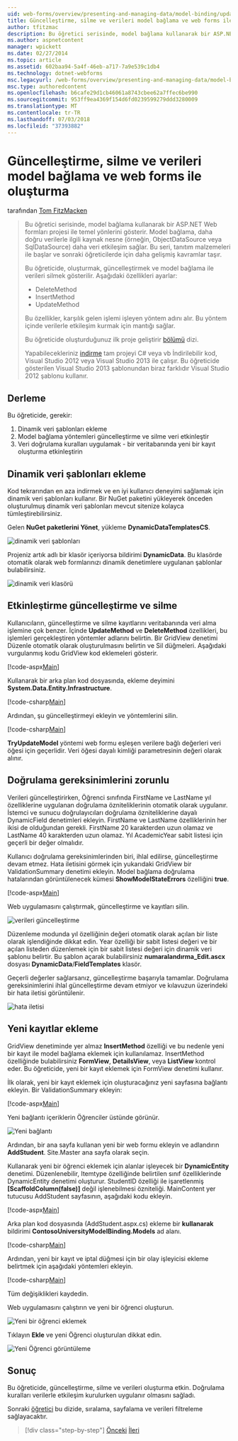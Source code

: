 ```yaml
---
uid: web-forms/overview/presenting-and-managing-data/model-binding/updating-deleting-and-creating-data
title: Güncelleştirme, silme ve verileri model bağlama ve web forms ile oluşturma | Microsoft Docs
author: tfitzmac
description: Bu öğretici serisinde, model bağlama kullanarak bir ASP.NET Web formları projesi ile temel yönlerini gösterir. Model bağlama veri etkileşimi daha fazla düz - sağlar...
ms.author: aspnetcontent
manager: wpickett
ms.date: 02/27/2014
ms.topic: article
ms.assetid: 602baa94-5a4f-46eb-a717-7a9e539c1db4
ms.technology: dotnet-webforms
msc.legacyurl: /web-forms/overview/presenting-and-managing-data/model-binding/updating-deleting-and-creating-data
msc.type: authoredcontent
ms.openlocfilehash: b6cafe29d1cb46061a8743cbee62a7ffec6be990
ms.sourcegitcommit: 953ff9ea4369f154d6fd0239599279ddd3280009
ms.translationtype: MT
ms.contentlocale: tr-TR
ms.lasthandoff: 07/03/2018
ms.locfileid: "37393882"
---
```

<a name="updating-deleting-and-creating-data-with-model-binding-and-web-forms"></a>Güncelleştirme, silme ve verileri model bağlama ve web forms ile oluşturma
====================
tarafından [Tom FitzMacken](https://github.com/tfitzmac)

> Bu öğretici serisinde, model bağlama kullanarak bir ASP.NET Web formları projesi ile temel yönlerini gösterir. Model bağlama, daha doğru verilerle ilgili kaynak nesne (örneğin, ObjectDataSource veya SqlDataSource) daha veri etkileşim sağlar. Bu seri, tanıtım malzemeleri ile başlar ve sonraki öğreticilerde için daha gelişmiş kavramlar taşır.
> 
> Bu öğreticide, oluşturmak, güncelleştirmek ve model bağlama ile verileri silmek gösterilir. Aşağıdaki özellikleri ayarlar:
> 
> - DeleteMethod
> - InsertMethod
> - UpdateMethod
> 
> Bu özellikler, karşılık gelen işlemi işleyen yöntem adını alır. Bu yöntem içinde verilerle etkileşim kurmak için mantığı sağlar.
> 
> Bu öğreticide oluşturduğunuz ilk proje geliştirir [bölümü](retrieving-data.md) dizi.
> 
> Yapabilecekleriniz [indirme](https://go.microsoft.com/fwlink/?LinkId=286116) tam projeyi C# veya vb İndirilebilir kod, Visual Studio 2012 veya Visual Studio 2013 ile çalışır. Bu öğreticide gösterilen Visual Studio 2013 şablonundan biraz farklıdır Visual Studio 2012 şablonu kullanır.


## <a name="what-youll-build"></a>Derleme

Bu öğreticide, gerekir:

1. Dinamik veri şablonları ekleme
2. Model bağlama yöntemleri güncelleştirme ve silme veri etkinleştir
3. Veri doğrulama kuralları uygulamak - bir veritabanında yeni bir kayıt oluşturma etkinleştirin

## <a name="add-dynamic-data-templates"></a>Dinamik veri şablonları ekleme

Kod tekrarından en aza indirmek ve en iyi kullanıcı deneyimi sağlamak için dinamik veri şablonları kullanır. Bir NuGet paketini yükleyerek önceden oluşturulmuş dinamik veri şablonları mevcut sitenize kolayca tümleştirebilirsiniz.

Gelen **NuGet paketlerini Yönet**, yükleme **DynamicDataTemplatesCS**.

![dinamik veri şablonları](updating-deleting-and-creating-data/_static/image1.png)

Projeniz artık adlı bir klasör içeriyorsa bildirimi **DynamicData**. Bu klasörde otomatik olarak web formlarınızı dinamik denetimlere uygulanan şablonlar bulabilirsiniz.

![dinamik veri klasörü](updating-deleting-and-creating-data/_static/image2.png)

## <a name="enable-updating-and-deleting"></a>Etkinleştirme güncelleştirme ve silme

Kullanıcıların, güncelleştirme ve silme kayıtlarını veritabanında veri alma işlemine çok benzer. İçinde **UpdateMethod** ve **DeleteMethod** özellikleri, bu işlemleri gerçekleştiren yöntemler adlarını belirtin. Bir GridView denetimi Düzenle otomatik olarak oluşturulmasını belirtin ve Sil düğmeleri. Aşağıdaki vurgulanmış kodu GridView kod eklemeleri gösterir.

[!code-aspx[Main](updating-deleting-and-creating-data/samples/sample1.aspx?highlight=4-5)]

Kullanarak bir arka plan kod dosyasında, ekleme deyimini **System.Data.Entity.Infrastructure**.

[!code-csharp[Main](updating-deleting-and-creating-data/samples/sample2.cs)]

Ardından, şu güncelleştirmeyi ekleyin ve yöntemlerini silin.

[!code-csharp[Main](updating-deleting-and-creating-data/samples/sample3.cs)]

**TryUpdateModel** yöntemi web formu eşleşen verilere bağlı değerleri veri öğesi için geçerlidir. Veri öğesi dayalı kimliği parametresinin değeri olarak alınır.

## <a name="enforce-validation-requirements"></a>Doğrulama gereksinimlerini zorunlu

Verileri güncelleştirirken, Öğrenci sınıfında FirstName ve LastName yıl özelliklerine uygulanan doğrulama özniteliklerinin otomatik olarak uygulanır. İstemci ve sunucu doğrulayıcıları doğrulama özniteliklerine dayalı DynamicField denetimleri ekleyin. FirstName ve LastName özelliklerinin her ikisi de olduğundan gerekli. FirstName 20 karakterden uzun olamaz ve LastName 40 karakterden uzun olamaz. Yıl AcademicYear sabit listesi için geçerli bir değer olmalıdır.

Kullanıcı doğrulama gereksinimlerinden biri, ihlal edilirse, güncelleştirme devam etmez. Hata iletisini görmek için yukarıdaki GridView bir ValidationSummary denetimi ekleyin. Model bağlama doğrulama hatalarından görüntülenecek kümesi **ShowModelStateErrors** özelliğini **true**. 

[!code-aspx[Main](updating-deleting-and-creating-data/samples/sample4.aspx)]

Web uygulamasını çalıştırmak, güncelleştirme ve kayıtları silin.

![verileri güncelleştirme](updating-deleting-and-creating-data/_static/image3.png)

Düzenleme modunda yıl özelliğinin değeri otomatik olarak açılan bir liste olarak işlendiğinde dikkat edin. Year özelliği bir sabit listesi değeri ve bir açılan listeden düzenlemek için bir sabit listesi değeri için dinamik veri şablonu belirtir. Bu şablon açarak bulabilirsiniz **numaralandırma\_Edit.ascx** dosyası **DynamicData**/**FieldTemplates** klasör.

Geçerli değerler sağlarsanız, güncelleştirme başarıyla tamamlar. Doğrulama gereksinimlerini ihlal güncelleştirme devam etmiyor ve kılavuzun üzerindeki bir hata iletisi görüntülenir.

![hata iletisi](updating-deleting-and-creating-data/_static/image4.png)

## <a name="add-new-records"></a>Yeni kayıtlar ekleme

GridView denetiminde yer almaz **InsertMethod** özelliği ve bu nedenle yeni bir kayıt ile model bağlama eklemek için kullanılamaz. InsertMethod özelliğinde bulabilirsiniz **FormView**, **DetailsView**, veya **ListView** kontrol eder. Bu öğreticide, yeni bir kayıt eklemek için FormView denetimi kullanır.

İlk olarak, yeni bir kayıt eklemek için oluşturacağınız yeni sayfasına bağlantı ekleyin. Bir ValidationSummary ekleyin:

[!code-aspx[Main](updating-deleting-and-creating-data/samples/sample5.aspx)]

Yeni bağlantı içeriklerin Öğrenciler üstünde görünür.

![Yeni bağlantı](updating-deleting-and-creating-data/_static/image5.png)

Ardından, bir ana sayfa kullanan yeni bir web formu ekleyin ve adlandırın **AddStudent**. Site.Master ana sayfa olarak seçin.

Kullanarak yeni bir öğrenci eklemek için alanlar işleyecek bir **DynamicEntity** denetimi. Düzenlenebilir, Itemtype özelliğinde belirtilen sınıf özelliklerinde DynamicEntity denetimi oluşturur. StudentID özelliği ile işaretlenmiş **[ScaffoldColumn(false)]** değil işlenebilmesi özniteliği. MainContent yer tutucusu AddStudent sayfasının, aşağıdaki kodu ekleyin.

[!code-aspx[Main](updating-deleting-and-creating-data/samples/sample6.aspx)]

Arka plan kod dosyasında (AddStudent.aspx.cs) ekleme bir **kullanarak** bildirimi **ContosoUniversityModelBinding.Models** ad alanı.

[!code-csharp[Main](updating-deleting-and-creating-data/samples/sample7.cs)]

Ardından, yeni bir kayıt ve iptal düğmesi için bir olay işleyicisi ekleme belirtmek için aşağıdaki yöntemleri ekleyin.

[!code-csharp[Main](updating-deleting-and-creating-data/samples/sample8.cs)]

Tüm değişiklikleri kaydedin.

Web uygulamasını çalıştırın ve yeni bir öğrenci oluşturun.

![Yeni bir öğrenci eklemek](updating-deleting-and-creating-data/_static/image6.png)

Tıklayın **Ekle** ve yeni Öğrenci oluşturulan dikkat edin.

![Yeni Öğrenci görüntüleme](updating-deleting-and-creating-data/_static/image7.png)

## <a name="conclusion"></a>Sonuç

Bu öğreticide, güncelleştirme, silme ve verileri oluşturma etkin. Doğrulama kuralları verilerle etkileşim kurulurken uygulanır olmasını sağladı.

Sonraki [öğretici](sorting-paging-and-filtering-data.md) bu dizide, sıralama, sayfalama ve verileri filtreleme sağlayacaktır.

> [!div class="step-by-step"]
> [Önceki](retrieving-data.md)
> [İleri](sorting-paging-and-filtering-data.md)

